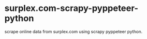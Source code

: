 # surplex.com-scrapy-pyppeteer-python
scrape online data from surplex.com using scrapy pyppeteer python.
